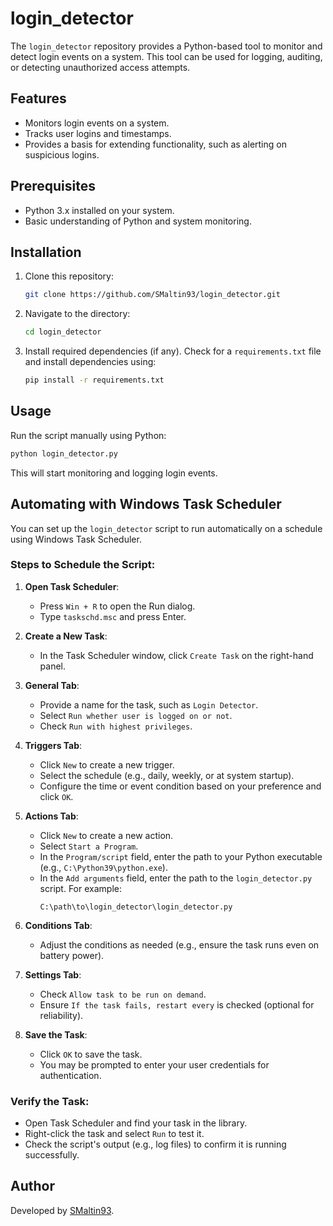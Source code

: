 # login_detector

The `login_detector` repository provides a Python-based tool to monitor and detect login events on a system. This tool can be used for logging, auditing, or detecting unauthorized access attempts.

## Features

- Monitors login events on a system.
- Tracks user logins and timestamps.
- Provides a basis for extending functionality, such as alerting on suspicious logins.

## Prerequisites

- Python 3.x installed on your system.
- Basic understanding of Python and system monitoring.

## Installation

1. Clone this repository:
   ```bash
   git clone https://github.com/SMaltin93/login_detector.git
   ```

2. Navigate to the directory:
   ```bash
   cd login_detector
   ```

3. Install required dependencies (if any). Check for a `requirements.txt` file and install dependencies using:
   ```bash
   pip install -r requirements.txt
   ```

## Usage

Run the script manually using Python:
```bash
python login_detector.py
```

This will start monitoring and logging login events.

## Automating with Windows Task Scheduler

You can set up the `login_detector` script to run automatically on a schedule using Windows Task Scheduler.

### Steps to Schedule the Script:

1. **Open Task Scheduler**:
   - Press `Win + R` to open the Run dialog.
   - Type `taskschd.msc` and press Enter.

2. **Create a New Task**:
   - In the Task Scheduler window, click `Create Task` on the right-hand panel.

3. **General Tab**:
   - Provide a name for the task, such as `Login Detector`.
   - Select `Run whether user is logged on or not`.
   - Check `Run with highest privileges`.

4. **Triggers Tab**:
   - Click `New` to create a new trigger.
   - Select the schedule (e.g., daily, weekly, or at system startup).
   - Configure the time or event condition based on your preference and click `OK`.

5. **Actions Tab**:
   - Click `New` to create a new action.
   - Select `Start a Program`.
   - In the `Program/script` field, enter the path to your Python executable (e.g., `C:\Python39\python.exe`).
   - In the `Add arguments` field, enter the path to the `login_detector.py` script. For example:
     ```
     C:\path\to\login_detector\login_detector.py
     ```
6. **Conditions Tab**:
   - Adjust the conditions as needed (e.g., ensure the task runs even on battery power).

7. **Settings Tab**:
   - Check `Allow task to be run on demand`.
   - Ensure `If the task fails, restart every` is checked (optional for reliability).

8. **Save the Task**:
   - Click `OK` to save the task.
   - You may be prompted to enter your user credentials for authentication.

### Verify the Task:

- Open Task Scheduler and find your task in the library.
- Right-click the task and select `Run` to test it.
- Check the script's output (e.g., log files) to confirm it is running successfully.


## Author

Developed by [SMaltin93](https://github.com/SMaltin93).
```
